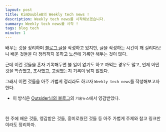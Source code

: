 ```yaml
---
layout: post
title: KimDoubleB의 Weekly tech news !
description: Weekly tech news를 시작해보겠습니다.
summary: Weekly tech news를 시작 !
tags: blog tech
minute: 1
---
```


배우는 것을 정리하며 [블로그 글](https://binux.tistory.com/)을 작성하고 있지만, 글을 작성하는 시간이 꽤 걸리다보니 배운 것들을 다 정리하지 못하고 노션에 기록만 해두는 것이 많다.

근데 이런 것들을 혼자 기록해두면 볼 일이 없기도 하고 까먹는 경우도 많고, 언제 어떤 것을 학습했고, 조사했고, 고심했는지 기록이 남지 않았다.

그래서 이런 것들을 아주 가볍게 정리라도 하고자 `Weekly tech news`를 작성해보고자 한다.
- 이 방식은 [Outsider님의 블로그](https://blog.outsider.ne.kr/)의 `기술뉴스`에서 영감받았다.

<br/>

한 주에 배운 것들, 영감받은 것들, 흥미로웠던 것들 등 아주 가볍게 주제와 참고 링크만이라도 정리하자.
